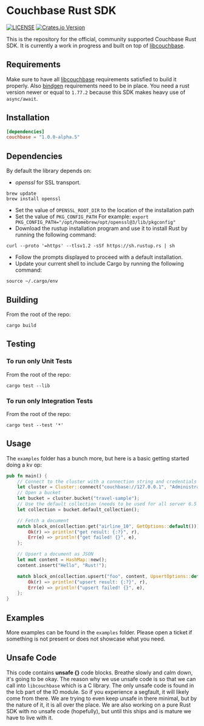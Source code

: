 # Couchbase Rust SDK

[![LICENSE](https://img.shields.io/badge/license-Apache%202.0-blue.svg)](LICENSE)
[![Crates.io Version](https://img.shields.io/crates/v/couchbase.svg)](https://crates.io/crates/couchbase)

This is the repository for the official, community supported Couchbase Rust SDK. It is currently a work in progress and built on top of [libcouchbase](https://github.com/couchbase/libcouchbase/).

## Requirements

Make sure to have all [libcouchbase](https://docs.couchbase.com/c-sdk/current/start-using-sdk.html) requirements satisfied to build it properly. Also [bindgen](https://rust-lang.github.io/rust-bindgen/requirements.html) requirements need to be in place. You need a rust version newer or equal to `1.77.2` because this SDK makes heavy use of `async/await`.

## Installation

```toml
[dependencies]
couchbase = "1.0.0-alpha.5"
```

## Dependencies
By default the library depends on:

* _openssl_ for SSL transport.
```shell
brew update
brew install openssl
```
* Set the value of
  `OPENSSL_ROOT_DIR` to the location of the installation path
* Set the value of `PKG_CONFIG_PATH` 
    For example: ```export PKG_CONFIG_PATH="/opt/homebrew/opt/openssl@3/lib/pkgconfig"```
* Download the rustup installation program and use it to install Rust by running the following command:
```shell
curl --proto '=https' --tlsv1.2 -sSf https://sh.rustup.rs | sh
```
* Follow the prompts displayed to proceed with a default installation.
* Update your current shell to include Cargo by running the following command:
```shell
source ~/.cargo/env
```

## Building

From the root of the repo:
```shell
cargo build
```

## Testing

### To run only Unit Tests
From the root of the repo:
```shell
cargo test --lib
```
### To run only Integration Tests
From the root of the repo:
```shell
cargo test --test '*'
```

## Usage

The `examples` folder has a bunch more, but here is a basic getting started doing a kv op:

```rust
pub fn main() {
    // Connect to the cluster with a connection string and credentials
    let cluster = Cluster::connect("couchbase://127.0.0.1", "Administrator", "password");
    // Open a bucket
    let bucket = cluster.bucket("travel-sample");
    // Use the default collection (needs to be used for all server 6.5 and earlier)
    let collection = bucket.default_collection();

    // Fetch a document
    match block_on(collection.get("airline_10", GetOptions::default())) {
        Ok(r) => println!("get result: {:?}", r),
        Err(e) => println!("get failed! {}", e),
    };

    // Upsert a document as JSON
    let mut content = HashMap::new();
    content.insert("Hello", "Rust!");

    match block_on(collection.upsert("foo", content, UpsertOptions::default())) {
        Ok(r) => println!("upsert result: {:?}", r),
        Err(e) => println!("upsert failed! {}", e),
    };
}
```

## Examples
More examples can be found in the `examples` folder. Please open a ticket if something is not present or does not showcase what you need.

## Unsafe Code
This code contains **unsafe {}** code blocks. Breathe slowly and calm down, it's going to be okay. The reason why we use unsafe code is so that we can call into `libcouchbase` which is a C library. The only unsafe code is found in the lcb part of the IO module. So if you experience a segfault, it will likely come from there. We are trying to even keep unsafe in there minimal, but by the nature of it, it is all over the place. We are also working on a pure Rust SDK with no unsafe code (hopefully), but until this ships and is mature we have to live with it.